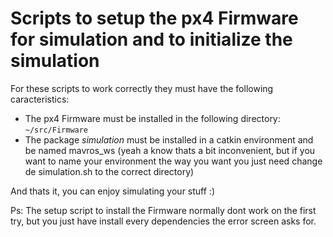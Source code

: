 # Scripts to setup the px4 Firmware for simulation and to initialize the simulation
For these scripts to work correctly they must have the following caracteristics:
* The px4 Firmware must be installed in the following directory: 
        `~/src/Firmware`
* The package *simulation* must be installed in a catkin environment and be named mavros_ws (yeah a know thats a bit inconvenient, but if you want to name your environment the way you want you just need change de simulation.sh to the correct directory)


And thats it, you can enjoy simulating your stuff :)

Ps: The setup script to install the Firmware normally dont work on the first try, but you just have install every dependencies the error screen asks for. 
